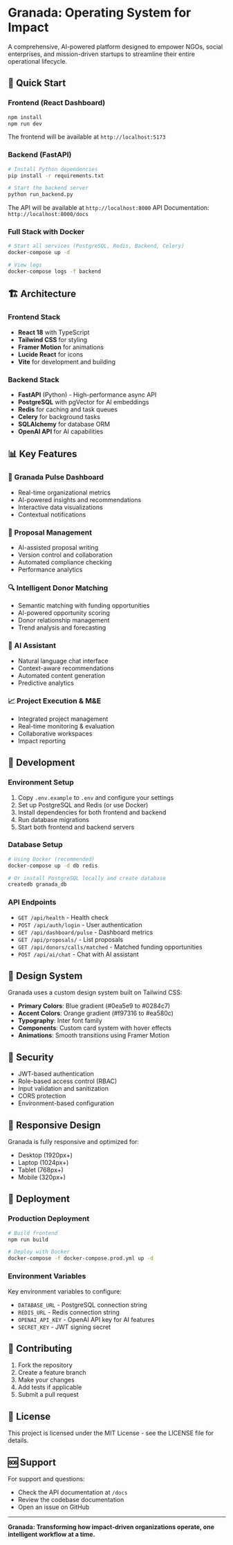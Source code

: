 # Granada: Operating System for Impact

A comprehensive, AI-powered platform designed to empower NGOs, social enterprises, and mission-driven startups to streamline their entire operational lifecycle.

## 🚀 Quick Start

### Frontend (React Dashboard)
```bash
npm install
npm run dev
```
The frontend will be available at `http://localhost:5173`

### Backend (FastAPI)
```bash
# Install Python dependencies
pip install -r requirements.txt

# Start the backend server
python run_backend.py
```
The API will be available at `http://localhost:8000`
API Documentation: `http://localhost:8000/docs`

### Full Stack with Docker
```bash
# Start all services (PostgreSQL, Redis, Backend, Celery)
docker-compose up -d

# View logs
docker-compose logs -f backend
```

## 🏗️ Architecture

### Frontend Stack
- **React 18** with TypeScript
- **Tailwind CSS** for styling
- **Framer Motion** for animations
- **Lucide React** for icons
- **Vite** for development and building

### Backend Stack
- **FastAPI** (Python) - High-performance async API
- **PostgreSQL** with pgVector for AI embeddings
- **Redis** for caching and task queues
- **Celery** for background tasks
- **SQLAlchemy** for database ORM
- **OpenAI API** for AI capabilities

## 📊 Key Features

### 🎯 Granada Pulse Dashboard
- Real-time organizational metrics
- AI-powered insights and recommendations
- Interactive data visualizations
- Contextual notifications

### 📝 Proposal Management
- AI-assisted proposal writing
- Version control and collaboration
- Automated compliance checking
- Performance analytics

### 🔍 Intelligent Donor Matching
- Semantic matching with funding opportunities
- AI-powered opportunity scoring
- Donor relationship management
- Trend analysis and forecasting

### 🤖 AI Assistant
- Natural language chat interface
- Context-aware recommendations
- Automated content generation
- Predictive analytics

### 📈 Project Execution & M&E
- Integrated project management
- Real-time monitoring & evaluation
- Collaborative workspaces
- Impact reporting

## 🔧 Development

### Environment Setup
1. Copy `.env.example` to `.env` and configure your settings
2. Set up PostgreSQL and Redis (or use Docker)
3. Install dependencies for both frontend and backend
4. Run database migrations
5. Start both frontend and backend servers

### Database Setup
```bash
# Using Docker (recommended)
docker-compose up -d db redis

# Or install PostgreSQL locally and create database
createdb granada_db
```

### API Endpoints
- `GET /api/health` - Health check
- `POST /api/auth/login` - User authentication
- `GET /api/dashboard/pulse` - Dashboard metrics
- `GET /api/proposals/` - List proposals
- `GET /api/donors/calls/matched` - Matched funding opportunities
- `POST /api/ai/chat` - Chat with AI assistant

## 🎨 Design System

Granada uses a custom design system built on Tailwind CSS:
- **Primary Colors**: Blue gradient (#0ea5e9 to #0284c7)
- **Accent Colors**: Orange gradient (#f97316 to #ea580c)
- **Typography**: Inter font family
- **Components**: Custom card system with hover effects
- **Animations**: Smooth transitions using Framer Motion

## 🔐 Security

- JWT-based authentication
- Role-based access control (RBAC)
- Input validation and sanitization
- CORS protection
- Environment-based configuration

## 📱 Responsive Design

Granada is fully responsive and optimized for:
- Desktop (1920px+)
- Laptop (1024px+)
- Tablet (768px+)
- Mobile (320px+)

## 🚀 Deployment

### Production Deployment
```bash
# Build frontend
npm run build

# Deploy with Docker
docker-compose -f docker-compose.prod.yml up -d
```

### Environment Variables
Key environment variables to configure:
- `DATABASE_URL` - PostgreSQL connection string
- `REDIS_URL` - Redis connection string
- `OPENAI_API_KEY` - OpenAI API key for AI features
- `SECRET_KEY` - JWT signing secret

## 🤝 Contributing

1. Fork the repository
2. Create a feature branch
3. Make your changes
4. Add tests if applicable
5. Submit a pull request

## 📄 License

This project is licensed under the MIT License - see the LICENSE file for details.

## 🆘 Support

For support and questions:
- Check the API documentation at `/docs`
- Review the codebase documentation
- Open an issue on GitHub

---

**Granada: Transforming how impact-driven organizations operate, one intelligent workflow at a time.**